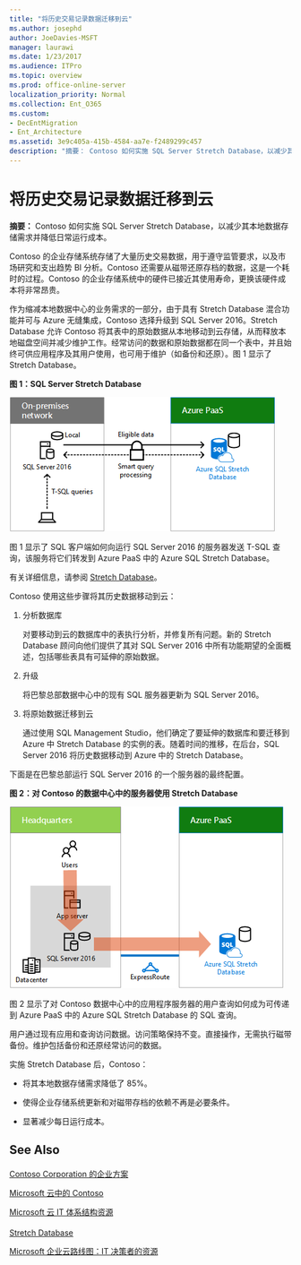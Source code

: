 ```yaml
---
title: "将历史交易记录数据迁移到云"
ms.author: josephd
author: JoeDavies-MSFT
manager: laurawi
ms.date: 1/23/2017
ms.audience: ITPro
ms.topic: overview
ms.prod: office-online-server
localization_priority: Normal
ms.collection: Ent_O365
ms.custom:
- DecEntMigration
- Ent_Architecture
ms.assetid: 3e9c405a-415b-4584-aa7e-f2489299c457
description: "摘要： Contoso 如何实施 SQL Server Stretch Database，以减少其本地数据存储需求并降低日常运行成本。"
---
```


# 将历史交易记录数据迁移到云

 **摘要：** Contoso 如何实施 SQL Server Stretch Database，以减少其本地数据存储需求并降低日常运行成本。
  
Contoso 的企业存储系统存储了大量历史交易数据，用于遵守监管要求，以及市场研究和支出趋势 BI 分析。Contoso 还需要从磁带还原存档的数据，这是一个耗时的过程。Contoso 的企业存储系统中的硬件已接近其使用寿命，更换该硬件成本将非常昂贵。 
  
作为缩减本地数据中心的业务需求的一部分，由于具有 Stretch Database 混合功能并可与 Azure 无缝集成，Contoso 选择升级到 SQL Server 2016。Stretch Database 允许 Contoso 将其表中的原始数据从本地移动到云存储，从而释放本地磁盘空间并减少维护工作。经常访问的数据和原始数据都在同一个表中，并且始终可供应用程序及其用户使用，也可用于维护（如备份和还原）。图 1 显示了 Stretch Database。
  
**图 1：SQL Server Stretch Database**

![SQL Server Stretch Database 作为混合数据解决方案](images/ce6fc5e0-55d0-41a4-9baa-03180ac7b009.png)
  
图 1 显示了 SQL 客户端如何向运行 SQL Server 2016 的服务器发送 T-SQL 查询，该服务将它们转发到 Azure PaaS 中的 Azure SQL Stretch Database。
  
有关详细信息，请参阅 [Stretch Database](https://msdn.microsoft.com/zh-cn/library/dn935011.aspx)。
  
Contoso 使用这些步骤将其历史数据移动到云：
  
1. 分析数据库
    
    对要移动到云的数据库中的表执行分析，并修复所有问题。新的 Stretch Database 顾问向他们提供了其对 SQL Server 2016 中所有功能期望的全面概述，包括哪些表具有可延伸的原始数据。
    
2. 升级
    
    将巴黎总部数据中心中的现有 SQL 服务器更新为 SQL Server 2016。
    
3. 将原始数据迁移到云
    
    通过使用 SQL Management Studio，他们确定了要延伸的数据库和要迁移到 Azure 中 Stretch Database 的实例的表。随着时间的推移，在后台，SQL Server 2016 将历史数据移动到 Azure 中的 Stretch Database。
    
下面是在巴黎总部运行 SQL Server 2016 的一个服务器的最终配置。
  
**图 2：对 Contoso 的数据中心中的服务器使用 Stretch Database**

![Contoso SQL Server Stretch Database 配置，用于运行 SQL Server 的单个计算机](images/d50b227d-00e9-47df-b87c-3e9119729aa1.png)
  
图 2 显示了对 Contoso 数据中心中的应用程序服务器的用户查询如何成为可传递到 Azure PaaS 中的 Azure SQL Stretch Database 的 SQL 查询。
  
用户通过现有应用和查询访问数据。访问策略保持不变。直接操作，无需执行磁带备份。维护包括备份和还原经常访问的数据。
  
实施 Stretch Database 后，Contoso：
  
- 将其本地数据存储需求降低了 85%。
    
- 使得企业存储系统更新和对磁带存档的依赖不再是必要条件。
    
- 显著减少每日运行成本。
    
## See Also

#### 

[Contoso Corporation 的企业方案](enterprise-scenarios-for-the-contoso-corporation.md)
  
[Microsoft 云中的 Contoso](contoso-in-the-microsoft-cloud.md)
  
[Microsoft 云 IT 体系结构资源](microsoft-cloud-it-architecture-resources.md)
#### 

[Stretch Database](https://msdn.microsoft.com/library/dn935011.aspx)
  
[Microsoft 企业云路线图：IT 决策者的资源](https://sway.com/FJ2xsyWtkJc2taRD)

